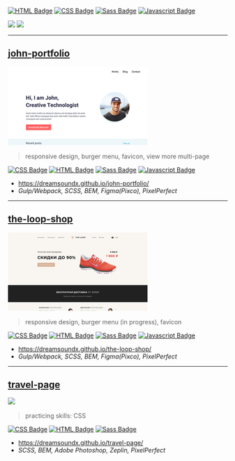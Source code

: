 [![HTML Badge](https://img.shields.io/badge/-HTML-e24c25?style=for-the-badge&labelColor=20232a&logo=html5&logoColor=e24c25)](#) 
[![CSS Badge](https://img.shields.io/badge/-CSS-553d7d?style=for-the-badge&labelColor=20232a&logo=css3&logoColor=553d7d)](#) 
[![Sass Badge](https://img.shields.io/badge/-SCSS-C69?style=for-the-badge&labelColor=20232a&logo=sass&logoColor=C69)](#)
[![Javascript Badge](https://img.shields.io/badge/-Javascript-f3de61?style=for-the-badge&labelColor=20232a&logo=javascript&logoColor=f3de61)](#)

![](http://github-profile-summary-cards.vercel.app/api/cards/most-commit-language?username=DreamsoundX&theme=react)
![](http://github-profile-summary-cards.vercel.app/api/cards/stats?username=DreamsoundX&theme=react)

___
## [john-portfolio](https://dreamsoundx.github.io/john-portfolio/)
[<img src="https://raw.githubusercontent.com/dreamsoundx/DreamsoundX/refs/heads/main/john-portfolio.jpeg">](https://dreamsoundx.github.io/john-portfolio/)
>responsive design, burger menu, favicon, view more multi-page

[![CSS Badge](https://img.shields.io/badge/-CSS-553d7d?style=flat)](#) 
[![HTML Badge](https://img.shields.io/badge/-HTML-e24c25?style=flat)](#)
[![Sass Badge](https://img.shields.io/badge/-SCSS-C69?style=flat)](#)
[![Javascript Badge](https://img.shields.io/badge/-Javascript-f3de61?style=flat)](#)
- https://dreamsoundx.github.io/john-portfolio/
- *Gulp/Webpack, SCSS, BEM, Figma(Pixco), PixelPerfect*

___
## [the-loop-shop](https://dreamsoundx.github.io/the-loop-shop/)
[<img src="https://raw.githubusercontent.com/dreamsoundx/DreamsoundX/refs/heads/main/the-loop-shop.jpeg">](https://dreamsoundx.github.io/the-loop-shop/)
>responsive design, burger menu (in progress), favicon

[![CSS Badge](https://img.shields.io/badge/-CSS-553d7d?style=flat)](#) 
[![HTML Badge](https://img.shields.io/badge/-HTML-e24c25?style=flat)](#)
[![Sass Badge](https://img.shields.io/badge/-SCSS-C69?style=flat)](#)
[![Javascript Badge](https://img.shields.io/badge/-Javascript-f3de61?style=flat)](#)
- https://dreamsoundx.github.io/the-loop-shop/
- *Gulp/Webpack, SCSS, BEM, Figma(Pixco), PixelPerfect*

___
## [travel-page](https://dreamsoundx.github.io/travel-page/)
[<img src="https://dreamsoundx.github.io/travel-page/travel-page.jpg">](https://dreamsoundx.github.io/travel-page/)
>practicing skills: CSS 

[![CSS Badge](https://img.shields.io/badge/-CSS-553d7d?style=flat)](#) 
[![HTML Badge](https://img.shields.io/badge/-HTML-e24c25?style=flat)](#)
[![Sass Badge](https://img.shields.io/badge/-SCSS-C69?style=flat)](#)
- https://dreamsoundx.github.io/travel-page/
- *SCSS, BEM, Adobe Photoshop, Zeplin, PixelPerfect*
